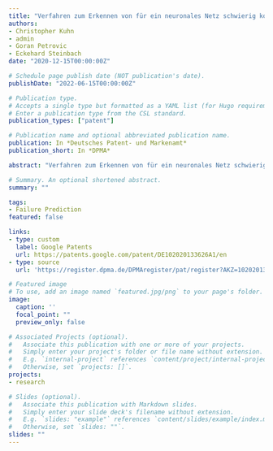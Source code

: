 ```yaml
---
title: "Verfahren zum Erkennen von für ein neuronales Netz schwierig korrekt zu klassifizierenden Szenen, Assistenzeinrichtung und Kraftfahrzeug"
authors:
- Christopher Kuhn
- admin
- Goran Petrovic
- Eckehard Steinbach
date: "2020-12-15T00:00:00Z"

# Schedule page publish date (NOT publication's date).
publishDate: "2022-06-15T00:00:00Z"

# Publication type.
# Accepts a single type but formatted as a YAML list (for Hugo requirements).
# Enter a publication type from the CSL standard.
publication_types: ["patent"]

# Publication name and optional abbreviated publication name.
publication: In *Deutsches Patent- und Markenamt*
publication_short: In *DPMA*

abstract: "Verfahren zum Erkennen von für ein neuronales Netz schwierig korrekt zu klassifizierenden Szenen, Assistenzeinrichtung und Kraftfahrzeug"

# Summary. An optional shortened abstract.
summary: ""

tags:
- Failure Prediction
featured: false

links:
- type: custom
  label: Google Patents
  url: https://patents.google.com/patent/DE102020133626A1/en
- type: source
  url: 'https://register.dpma.de/DPMAregister/pat/register?AKZ=1020201336268'

# Featured image
# To use, add an image named `featured.jpg/png` to your page's folder.
image:
  caption: ''
  focal_point: ""
  preview_only: false

# Associated Projects (optional).
#   Associate this publication with one or more of your projects.
#   Simply enter your project's folder or file name without extension.
#   E.g. `internal-project` references `content/project/internal-project/index.md`.
#   Otherwise, set `projects: []`.
projects:
- research

# Slides (optional).
#   Associate this publication with Markdown slides.
#   Simply enter your slide deck's filename without extension.
#   E.g. `slides: "example"` references `content/slides/example/index.md`.
#   Otherwise, set `slides: ""`.
slides: ""
---
```

